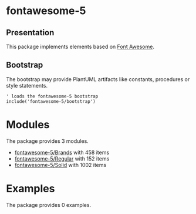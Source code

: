 # fontawesome-5

## Presentation
This package implements elements based on [Font Awesome](https://github.com/FortAwesome/Font-Awesome).

## Bootstrap

The bootstrap may provide PlantUML artifacts like constants, procedures or style statements.

```plantuml
' loads the fontawesome-5 bootstrap
include('fontawesome-5/bootstrap')
```



# Modules

The package provides 3 modules.

- [fontawesome-5/Brands](../fontawesome-5/Brands/README.md) with 458 items
- [fontawesome-5/Regular](../fontawesome-5/Regular/README.md) with 152 items
- [fontawesome-5/Solid](../fontawesome-5/Solid/README.md) with 1002 items



# Examples

The package provides 0 examples.



